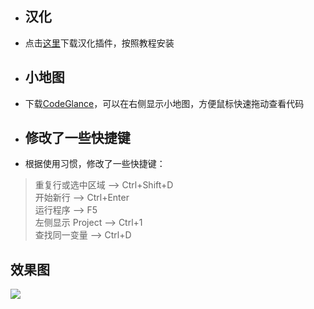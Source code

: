 - ## 汉化 
- 点击<a href='https://github.com/pingfangx/TranslatorX'>这里</a>下载汉化插件，按照教程安装
- ## 小地图
- 下载<a href='http://plugins.jetbrains.com/plugin/7275-codeglance'>CodeGlance</a>，可以在右侧显示小地图，方便鼠标快速拖动查看代码
- ## 修改了一些快捷键
- 根据使用习惯，修改了一些快捷键：  
> 重复行或选中区域 ——> Ctrl+Shift+D  
> 开始新行 ——> Ctrl+Enter  
> 运行程序 ——> F5  
> 左侧显示 Project ——> Ctrl+1  
> 查找同一变量 ——> Ctrl+D  
## 效果图
![](https://i.loli.net/2019/06/26/5d12e9b41861b29999.jpg)
